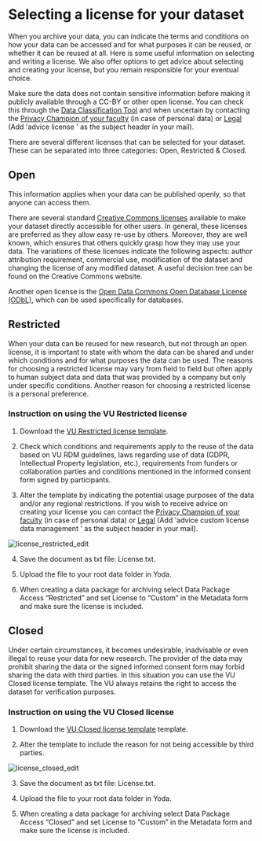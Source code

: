 # Selecting a license for your dataset

When you archive your data, you can indicate the terms and conditions on how your data can be accessed and for what purposes it can be reused, or whether it can be reused at all. Here is some useful information on selecting and writing a license. We also offer options to get advice about selecting and creating your license, but you remain responsible for your eventual choice.

Make sure the data does not contain sensitive information before making it publicly available through a CC-BY or other open license. You can check this through the [Data Classification Tool](https://vu.nl/en/research/dataclassification) and when uncertain by contacting the [Privacy Champion of your faculty](https://vu.nl/en/employee/privacy-and-information-security/privacy-champions-information) (in case of personal data) or [Legal](https://vu.nl/en/research/portal/research-impact-support-portal/check-legal-support) (Add 'advice license <project name>' as the subject header in your mail).

There are several different licenses that can be selected for your dataset. These can be separated into three categories: Open, Restricted & Closed.

## Open 
This information applies when your data can be published openly, so that anyone can access them.

There are several standard [Creative Commons licenses](https://creativecommons.org/share-your-work/) available to make your dataset directly accessible for other users. In general, these licenses are preferred as they allow easy re-use by others. Moreover, they are well known, which ensures that others quickly grasp how they may use your data. The variations of these licenses indicate the following aspects: author attribution requirement, commercial use, modification of the dataset and changing the license of any modified dataset. A useful decision tree can be found on the Creative Commons website.

Another open license is the [Open Data Commons Open Database License (ODbL)](https://opendatacommons.org/licenses/odbl/), which can be used specifically for databases.

## Restricted
When your data can be reused for new research, but not through an open license, it is important to state with whom the data can be shared and under which conditions and for what purposes the data can be used. The reasons for choosing a restricted license may vary from field to field but often apply to human subject data and data that was provided by a company but only under specific conditions. Another reason for choosing a restricted license is a personal preference.

### Instruction on using the VU Restricted license

1. Download the [VU Restricted license template](../docs/Template_CustomLicense_Dataset_Restricted_v1.0_2024.txt). 

2. Check which conditions and requirements apply to the reuse of the data based on VU RDM guidelines, laws regarding use of data (GDPR, Intellectual Property legislation, etc.), requirements from funders or collaboration parties and conditions mentioned in the informed consent form signed by participants.

3. Alter the template by indicating the potential usage purposes of the data and/or any regional restrictions. If you wish to receive advice on creating your license you can contact the [Privacy Champion of your faculty](https://vu.nl/en/employee/privacy-and-information-security/privacy-champions-information) (in case of personal data) or [Legal](https://vu.nl/en/research/portal/research-impact-support-portal/check-legal-support) (Add 'advice custom license data management <project name>' as the subject header in your mail).

![license_restricted_edit](screenshots/license_restricted_edit.png)

4. Save the document as txt file: License.txt. 

5. Upload the file to your root data folder in Yoda.

6. When creating a data package for archiving select Data Package Access “Restricted” and set License to “Custom” in the Metadata form and make sure the license is included.

## Closed

Under certain circumstances, it becomes undesirable, inadvisable or even illegal to reuse your data for new research. The provider of the data may prohibit sharing the data or the signed informed consent form may forbid sharing the data with third parties. In this situation you can use the VU Closed license template. The VU always retains the right to access the dataset for verification purposes.

### Instruction on using the VU Closed license

1. Download the [VU Closed license template](../docs/Template_CustomLicense_Dataset_Closed_v1.0_2024.txt) template.

2. Alter the template to include the reason for not being accessible by third parties. 

![license_closed_edit](screenshots/license_closed_edit.png)

3. Save the document as txt file: License.txt. 

4. Upload the file to your root data folder in Yoda.

5. When creating a data package for archiving select Data Package Access “Closed” and set License to “Custom” in the Metadata form and make sure the license is included.

 
